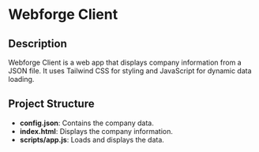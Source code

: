 # Webforge Client

## Description
Webforge Client is a web app that displays company information from a JSON file. It uses Tailwind CSS for styling and JavaScript for dynamic data loading.

## Project Structure

- **config.json**: Contains the company data.
- **index.html**: Displays the company information.
- **scripts/app.js**: Loads and displays the data.
